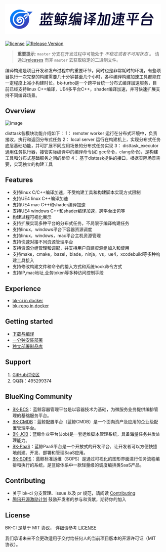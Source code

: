 ![LOGO](docs/resource/img/bkturbo_cn.png)
---
[![license](https://img.shields.io/badge/license-mit-brightgreen.svg?style=flat)](https://github.com/TencentBlueKing/bk-turbo/blob/master/LICENSE.txt) [![Release Version](https://img.shields.io/github/v/release/TencentBlueKing/bk-turbo?include_prereleases)](https://github.com/TencentBlueKing/bk-turbo/releases) 

> **重要提示**: `master` 分支在开发过程中可能处于 *不稳定或者不可用状态* 。
请通过[releases](https://github.com/TencentBlueKing/bk-turbo/releases) 而非 `master` 去获取稳定的二进制文件。

编译构建是项目开发和发布过程中的重要环节，同时也是非常耗时的环境，有些项目执行一次完整的构建需要几十分钟甚至几个小时，各种编译构建加速工具都能在一定程度上减小构建时长。bk-turbo是一个跨平台统一分布式编译加速服务，目前已经支持linux C++编译，UE4多平台C++，shader编译加速，并可快速扩展支持不同编译场景。

## Overview

![image](docs/resource/img/turbo-arch.png)

disttask各模块功能介绍如下：
1： remoter worker 运行在分布式环境中，负责接收，执行和返回分布式任务
2： local server 运行在构建机上，实现分布式任务底层基础功能，并可扩展不同应用场景的分布式任务实现
3： disttask_executor 通用任务执行器，接管实际编译中的编译命令(如 gcc命令，clang命令)，是构建工具和分布式基础服务之间的桥梁
4： 基于disttask提供的接口，根据实际场景需要，实现独立的构建工具

## Features
- 支持linux C/C++编译加速，不受构建工具和构建脚本实现方式限制
- 支持UE4 linux C++编译加速
- 支持UE4 mac C++和shader编译加速
- 支持UE4 windows C++和shader编译加速，跨平台出包等
- 构建过程可视化展示
- 支持扩展实现多种平台的分布式任务，不局限于编译构建任务
- 支持linux，windows平台下容器资源调度
- 支持linux，windows，mac平台主机资源管理
- 支持快速对接不同资源管理平台
- 支持资源分组管理和调配，并支持用户自建资源组加入和使用
- 支持make，cmake，bazel，blade，ninja，vs，ue4，xcodebuild等多种构建工具接入
- 支持修改构建文件和命令的接入方式和系统hook命令方式
- 支持IP,mac地址,业务token等多种访问控制手段


## Experience
- [bk-ci in docker](https://hub.docker.com/r/blueking/bk-ci)
- [bk-repo in docker](https://hub.docker.com/r/bkrepo/bkrepo)

## Getting started
- [下载与编译](docs/overview/source_compile.md)
- [一分钟安装部署](docs/overview/installation.md)
- [独立部署制品库](docs/storage/README.md)

## Support
1. [GitHub讨论区](https://github.com/Tencent/bk-ci/discussions)
2. QQ群：495299374

## BlueKing Community
- [BK-BCS](https://github.com/Tencent/bk-bcs)：蓝鲸容器管理平台是以容器技术为基础，为微服务业务提供编排管理的基础服务平台。
- [BK-CMDB](https://github.com/Tencent/bk-cmdb)：蓝鲸配置平台（蓝鲸CMDB）是一个面向资产及应用的企业级配置管理平台。
- [BK-JOB](https://github.com/Tencent/bk-job)：蓝鲸作业平台(Job)是一套运维脚本管理系统，具备海量任务并发处理能力。
- [BK-PaaS](https://github.com/Tencent/bk-PaaS)：蓝鲸PaaS平台是一个开放式的开发平台，让开发者可以方便快捷地创建、开发、部署和管理SaaS应用。
- [BK-SOPS](https://github.com/Tencent/bk-sops)：蓝鲸标准运维（SOPS）是通过可视化的图形界面进行任务流程编排和执行的系统，是蓝鲸体系中一款轻量级的调度编排类SaaS产品。

## Contributing
- 关于 bk-ci 分支管理、issue 以及 pr 规范，请阅读 [Contributing](CONTRIBUTING.md)
- [腾讯开源激励计划](https://opensource.tencent.com/contribution) 鼓励开发者的参与和贡献，期待你的加入


## License
BK-CI 是基于 MIT 协议， 详细请参考 [LICENSE](LICENSE.txt)

我们承诺未来不会更改适用于交付给任何人的当前项目版本的开源许可证（MIT 协议）。
